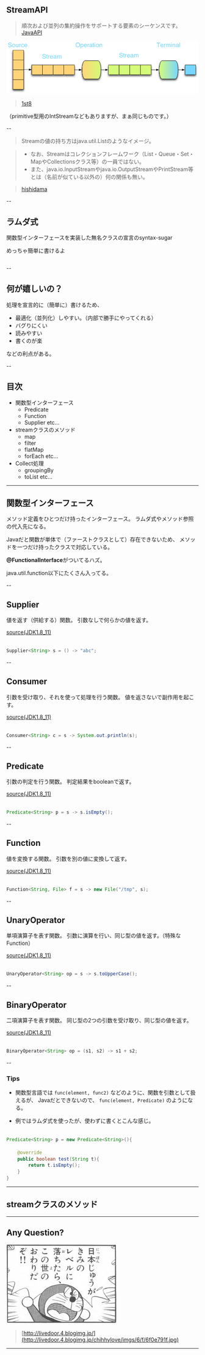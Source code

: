 ## StreamAPI

> 順次および並列の集約操作をサポートする要素のシーケンスです。
[JavaAPI](http://docs.oracle.com/javase/jp/8/api/java/util/stream/Stream.html)

![alt](./stream_1.png)

> [1st8](http://www.first8.nl/presentations/java8/#/3/1)

（primitive型用のIntStreamなどもありますが、まぁ同じものです。）

--

> Streamの値の持ち方はjava.util.Listのようなイメージ。

> * なお、Streamはコレクションフレームワーク（List・Queue・Set・MapやCollectionsクラス等）の一員ではない。
> * また、java.io.InputStreamやjava.io.OutputStreamやPrintStream等とは（名前が似ている以外の）何の関係も無い。

> [hishidama](http://www.ne.jp/asahi/hishidama/home/tech/java/stream.html)

--

## ラムダ式

関数型インターフェースを実装した無名クラスの宣言のsyntax-sugar

めっちゃ簡単に書けるよ

```java


```

--

## 何が嬉しいの？

処理を宣言的に（簡単に）書けるため、

* 最適化（並列化）しやすい。（内部で勝手にやってくれる）
* バグりにくい
* 読みやすい
* 書くのが楽

などの利点がある。

--

## 目次

* 関数型インターフェース
	- Predicate
	- Function
	- Supplier etc...
* streamクラスのメソッド
	- map
	- filter
	- flatMap
	- forEach etc...
* Collect処理
	- groupingBy
	- toList etc...

---

## 関数型インターフェース

メソッド定義をひとつだけ持ったインターフェース。
ラムダ式やメソッド参照の代入先になる。

Javaだと関数が単体で（ファーストクラスとして）存在できないため、
メソッドを一つだけ持ったクラスで対応している。

**@FunctionalInterface**がついてるハズ。

java.util.function以下にたくさん入ってる。

--

## Supplier

値を返す（供給する）関数。
引数なしで何らかの値を返す。

[source(JDK1.8_11)](./Supplier.java)

```java

Supplier<String> s = () -> "abc";

```

--

## Consumer

引数を受け取り、それを使って処理を行う関数。
値を返さないで副作用を起こす。

[source(JDK1.8_11)](./Consumer.java)

```java

Consumer<String> c = s -> System.out.println(s);

```

--

## Predicate

引数の判定を行う関数。
判定結果をbooleanで返す。

[source(JDK1.8_11)](./Predicate.java)

```java

Predicate<String> p = s -> s.isEmpty();

```

--

## Function

値を変換する関数。
引数を別の値に変換して返す。

[source(JDK1.8_11)](./Function.java)

```java

Function<String, File> f = s -> new File("/tmp", s);

```

--

## UnaryOperator

単項演算子を表す関数。
引数に演算を行い、同じ型の値を返す。（特殊なFunction）

[source(JDK1.8_11)](./UnaryOperator.java)

```java

UnaryOperator<String> op = s -> s.toUpperCase();

```

--

## BinaryOperator

二項演算子を表す関数。
同じ型の2つの引数を受け取り、同じ型の値を返す。

[source(JDK1.8_11)](./BinaryOperator.java)

```java

BinaryOperator<String> op = (s1, s2) -> s1 + s2;

```

--

### Tips

* 関数型言語では `func(element, func2)` などのように、関数を引数として扱えるが、
Javaだとできないので、 `func(element, Predicate)` のようになる。

* 例ではラムダ式を使ったが、使わずに書くとこんな感じ。

```java

Predicate<String> p = new Predicate<String>(){
	
	@override
	public boolean test(String t){
		return t.isEmpty();
	}
}

```

---

## streamクラスのメソッド




---

## Any Question?

![alt](./doraemon.jpg)

> [http://livedoor.4.blogimg.jp/](http://livedoor.4.blogimg.jp/chihhylove/imgs/6/f/6f0e791f.jpg)

---
